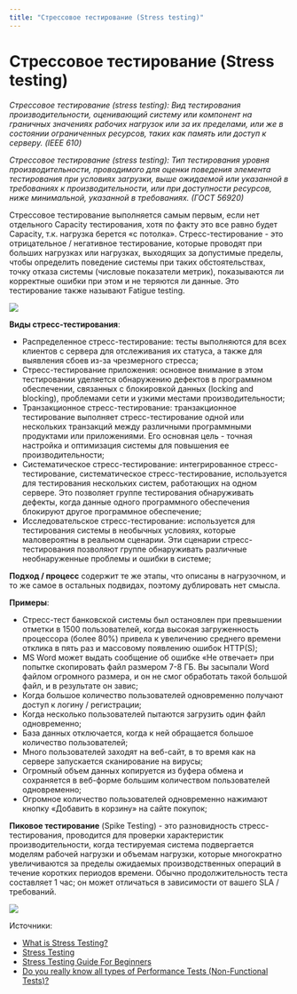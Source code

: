 ```yaml
---
title: "Стрессовое тестирование (Stress testing)"
---
```


# Стрессовое тестирование (Stress testing)

_Стрессовое тестирование (stress testing): Вид тестирования производительности, оценивающий систему или компонент на граничных значениях рабочих нагрузок или за их пределами, или же в состоянии ограниченных ресурсов, таких как память или доступ к серверу. (IEEE 610)_

_Стрессовое тестирование (stress testing): Тип тестирования уровня производительности, проводимого для оценки поведения элемента тестирования при условиях загрузки, выше ожидаемой или указанной в требованиях к производительности, или при доступности ресурсов, ниже минимальной, указанной в требованиях. (ГОСТ 56920)_

Стрессовое тестирование выполняется самым первым, если нет отдельного Capacity тестирования, хотя по факту это все равно будет Capacity, т.к. нагрузка берется «с потолка». Стресс-тестирование - это отрицательное / негативное тестирование, которые проводят при больших нагрузках или нагрузках, выходящих за допустимые пределы, чтобы определить поведение системы при таких обстоятельствах, точку отказа системы (числовые показатели метрик), показываются ли корректные ошибки при этом и не теряются ли данные. Это тестирование также называют Fatigue testing.

![](https://lh3.googleusercontent.com/aIJG3A1Mujx5ChXCbyeoY7SBwy06KdJSOjREYmcbiBXJdUdBDMxypKzoxodqx3l4JU7ouVi2zLrmZw8OSOHy\_QxwxuYZc2qh65G2VOhuqVSrponf-MQNWmAFGwacN8luIGCaoRmc)

**Виды стресс-тестирования**:

* Распределенное стресс-тестирование: тесты выполняются для всех клиентов с сервера для отслеживания их статуса, а также для выявления сбоев из-за чрезмерного стресса;
* Стресс-тестирование приложения: основное внимание в этом тестировании уделяется обнаружению дефектов в программном обеспечении, связанных с блокировкой данных (locking and blocking), проблемами сети и узкими местами производительности;
* Транзакционное стресс-тестирование: транзакционное тестирование выполняет стресс-тестирование одной или нескольких транзакций между различными программными продуктами или приложениями. Его основная цель - точная настройка и оптимизация системы для повышения ее производительности;
* Систематическое стресс-тестирование: интегрированное стресс-тестирование, систематическое стресс-тестирование, используется для тестирования нескольких систем, работающих на одном сервере. Это позволяет группе тестирования обнаруживать дефекты, когда данные одного программного обеспечения блокируют другое программное обеспечение;
* Исследовательское стресс-тестирование: используется для тестирования системы в необычных условиях, которые маловероятны в реальном сценарии. Эти сценарии стресс-тестирования позволяют группе обнаруживать различные необнаруженные проблемы и ошибки в системе;

**Подход / процесс** содержит те же этапы, что описаны в нагрузочном, и то же самое в остальных подвидах, поэтому дублировать нет смысла.

**Примеры**:

* Стресс-тест банковской системы был остановлен при превышении отметки в 1500 пользователей, когда высокая загруженность процессора (более 80%) привела к увеличению среднего времени отклика в пять раз и массовому появлению ошибок HTTP(S);
* MS Word может выдать сообщение об ошибке «Не отвечает» при попытке скопировать файл размером 7-8 ГБ. Вы засыпали Word файлом огромного размера, и он не смог обработать такой большой файл, и в результате он завис;
* Когда большое количество пользователей одновременно получают доступ к логину / регистрации;
* Когда несколько пользователей пытаются загрузить один файл одновременно;
* База данных отключается, когда к ней обращается большое количество пользователей;
* Много пользователей заходят на веб-сайт, в то время как на сервере запускается сканирование на вирусы;
* Огромный объем данных копируется из буфера обмена и сохраняется в веб-форме большим количеством пользователей одновременно;
* Огромное количество пользователей одновременно нажимают кнопку «Добавить в корзину» на сайте покупок;

**Пиковое тестирование** (Spike Testing) - это разновидность стресс-тестирования, проводится для проверки характеристик производительности, когда тестируемая система подвергается моделям рабочей нагрузки и объемам нагрузки, которые многократно увеличиваются за пределы ожидаемых производственных операций в течение коротких периодов времени. Обычно продолжительность теста составляет 1 час; он может отличаться в зависимости от вашего SLA / требований.

[![](https://lh6.googleusercontent.com/cRXWK4ggaKSeH2nEPSPW3mGhAVi5DCuMmwmF2RgbnyAWo3homOIgRMjLrQihhjlBHUMZic9E80U44gYmbCnQ2v3lKJrlfSpANp2rGHSmxNhh15yVkaiWPyQZ74TrzcUceZ2513ZR)](https://1.bp.blogspot.com/-JejjJzmeIVs/WGpFkuprnzI/AAAAAAAAAh8/bzZN9uAtgNARNRnZknIl\_7\_cH0f3f52-wCLcB/s1600/STG.JPG)

Источники:

* [What is Stress Testing?](https://blog.testlodge.com/what-is-stress-testing/)
* [Stress Testing](https://www.professionalqa.com/stress-testing)
* [Stress Testing Guide For Beginners](https://www.softwaretestinghelp.com/stress-testing/)
* [Do you really know all types of Performance Tests (Non-Functional Tests)?](https://perfmatrix.blogspot.com/2017/01/type-of-performance-test.html)
